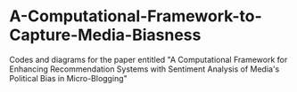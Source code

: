 # A-Computational-Framework-to-Capture-Media-Biasness

Codes and diagrams for the paper entitled 
"A Computational Framework for Enhancing Recommendation Systems with Sentiment Analysis of Media's Political Bias in Micro-Blogging"
